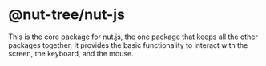 # @nut-tree/nut-js

This is the core package for nut.js, the one package that keeps all the other packages together. It provides the basic functionality to interact with the screen, the keyboard, and the mouse.